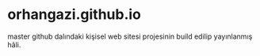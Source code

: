 # orhangazi.github.io
master github dalındaki kişisel web sitesi projesinin build edilip yayınlanmış hâli.
